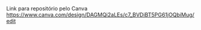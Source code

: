 Link para repositório pelo Canva
https://www.canva.com/design/DAGMQi2aLEs/c7_BVDiBT5PG61jOQbiMug/edit
